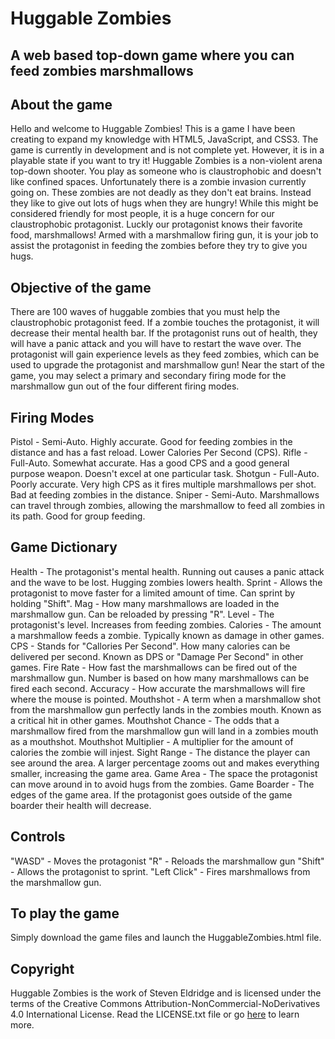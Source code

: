 # Huggable Zombies
## A web based top-down game where you can feed zombies marshmallows

## About the game
Hello and welcome to Huggable Zombies!  This is a game I have been creating to expand my knowledge with HTML5, JavaScript, and CSS3.
The game is currently in development and is not complete yet.  However, it is in a playable state if you want to try it!
Huggable Zombies is a non-violent arena top-down shooter.  You play as someone who is claustrophobic and doesn't like confined spaces.
Unfortunately there is a zombie invasion currently going on.  These zombies are not deadly as they don't eat brains.  Instead they
like to give out lots of hugs when they are hungry!  While this might be considered friendly for most people, it is a huge concern for
our claustrophobic protagonist.  Luckly our protagonist knows their favorite food, marshmallows!  Armed with a marshmallow firing gun,
it is your job to assist the protagonist in feeding the zombies before they try to give you hugs.

## Objective of the game
There are 100 waves of huggable zombies that you must help the claustrophobic protagonist feed.  If a zombie touches the protagonist, it
will decrease their mental health bar.  If the protagonist runs out of health, they will have a panic attack and you will have to restart the 
wave over.  The protagonist will gain experience levels as they feed zombies, which can be used to upgrade the protagonist and marshmallow gun!
Near the start of the game, you may select a primary and secondary firing mode for the marshmallow gun out of the four different firing modes.

## Firing Modes
Pistol  - Semi-Auto.  Highly accurate.  Good for feeding zombies in the distance and has a fast reload.  Lower Calories Per Second (CPS).
Rifle   - Full-Auto.  Somewhat accurate.  Has a good CPS and a good general purpose weapon.  Doesn't excel at one particular task.
Shotgun - Full-Auto.  Poorly accurate.  Very high CPS as it fires multiple marshmallows per shot.  Bad at feeding zombies in the distance.
Sniper  - Semi-Auto.  Marshmallows can travel through zombies, allowing the marshmallow to feed all zombies in its path.  Good for group feeding.

## Game Dictionary
Health - The protagonist's mental health.  Running out causes a panic attack and the wave to be lost.  Hugging zombies lowers health.
Sprint - Allows the protagonist to move faster for a limited amount of time.  Can sprint by holding "Shift".
Mag - How many marshmallows are loaded in the marshmallow gun.  Can be reloaded by pressing "R".
Level - The protagonist's level.  Increases from feeding zombies.
Calories - The amount a marshmallow feeds a zombie.  Typically known as damage in other games.
CPS - Stands for "Callories Per Second".  How many calories can be delivered per second.  Known as DPS or "Damage Per Second" in other games.
Fire Rate - How fast the marshmallows can be fired out of the marshmallow gun.  Number is based on how many marshmallows can be fired each second.
Accuracy - How accurate the marshmallows will fire where the mouse is pointed.
Mouthshot - A term when a marshmallow shot from the marshmallow gun perfectly lands in the zombies mouth.  Known as a critical hit in other games.
Mouthshot Chance - The odds that a marshmallow fired from the marshmallow gun will land in a zombies mouth as a mouthshot.
Mouthshot Multiplier - A multiplier for the amount of calories the zombie will injest.
Sight Range - The distance the player can see around the area.  A larger percentage zooms out and makes everything smaller, increasing the game area.
Game Area - The space the protagonist can move around in to avoid hugs from the zombies.
Game Boarder - The edges of the game area.  If the protagonist goes outside of the game boarder their health will decrease.

## Controls
"WASD" - Moves the protagonist
"R" - Reloads the marshmallow gun
"Shift" - Allows the protagonist to sprint.
"Left Click" - Fires marshmallows from the marshmallow gun.

## To play the game
Simply download the game files and launch the HuggableZombies.html file.

## Copyright
Huggable Zombies is the work of Steven Eldridge and is licensed under the terms of the Creative Commons Attribution-NonCommercial-NoDerivatives 4.0
International License.  Read the LICENSE.txt file or go [here](https://creativecommons.org/licenses/by-nc-nd/4.0/) to learn more.
